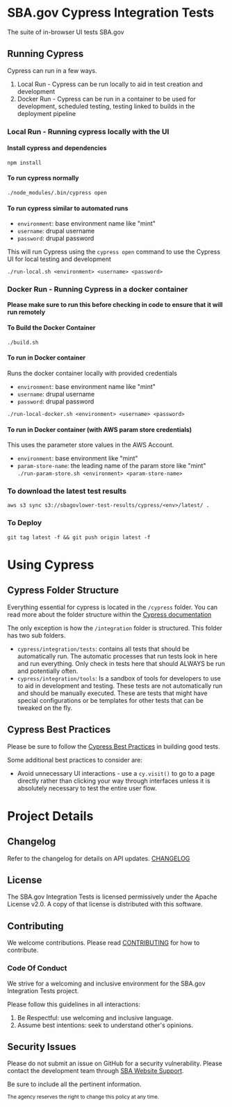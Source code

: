 # SBA.gov Cypress Integration Tests

The suite of in-browser UI tests SBA.gov

## Running Cypress
Cypress can run in a few ways.  

1. Local Run - Cypress can be run locally to aid in test creation and development
1. Docker Run - Cypress can be run in a container to be used for development, scheduled testing, testing linked to builds in the deployment pipeline

### Local Run - Running cypress locally with the UI

#### Install cypress and dependencies

`npm install`

#### To run cypress normally
`./node_modules/.bin/cypress open`

#### To run cypress similar to automated runs
* `environment`: base environment name like "mint"
* `username`: drupal username
* `password`: drupal password

This will run Cypress using the `cypress open` command to use the Cypress UI for local testing and development

`./run-local.sh <environment> <username> <password>`

### Docker Run - Running Cypress in a docker container
**Please make sure to run this before checking in code to ensure that it will run remotely**
#### To Build the Docker Container
`./build.sh`

#### To run in Docker container
Runs the docker container locally with provided credentials
* `environment`: base environment name like "mint"
* `username`: drupal username
* `password`: drupal password


`./run-local-docker.sh <environment> <username> <password>`

#### To run in Docker container (with AWS param store credentials)

This uses the parameter store values in the AWS Account. 

* `environment`: base environment like "mint"
* `param-store-name`: the leading name of the param store like "mint"
`./run-param-store.sh <environment> <param-store-name>`


### To download the latest test results
`aws s3 sync s3://sbagovlower-test-results/cypress/<env>/latest/ .`

### To Deploy
`git tag latest -f && git push origin latest -f`

# Using Cypress

## Cypress Folder Structure
Everything essential for cypress is located in the `/cypress` folder.  You can read more about the folder structure within the [Cypress documentation](https://docs.cypress.io/guides/core-concepts/writing-and-organizing-tests.html#Folder-Structure)

The only exception is how the `/integration` folder is structured.  This folder has two sub folders.
* `cypress/integration/tests`: contains all tests that should be automatically run.  The automatic processes that run tests look in here and run everything.  Only check in tests here that should ALWAYS be run and potentially often.
* `cypress/integration/tools`: Is a sandbox of tools for developers to use to aid in development and testing.  These tests are not automatically run and should be manually executed.  These are tests that might have special configurations or be templates for other tests that can be tweaked on the fly.

## Cypress Best Practices
Please be sure to follow the [Cypress Best Practices](https://docs.cypress.io/guides/references/best-practices.html) in building good tests.

Some additional best practices to consider are:
* Avoid unnecessary UI interactions - use a `cy.visit()` to go to a page directly rather than clicking your way through interfaces unless it is absolutely necessary to test the entire user flow.

# Project Details

## Changelog
Refer to the changelog for details on API updates. [CHANGELOG](CHANGELOG.md)

## License
The SBA.gov Integration Tests is licensed permissively under the Apache License v2.0.
A copy of that license is distributed with this software.

## Contributing
We welcome contributions. Please read [CONTRIBUTING](CONTRIBUTING.md) for how to contribute.

### Code Of Conduct

We strive for a welcoming and inclusive environment for the SBA.gov Integration Tests project.

Please follow this guidelines in all interactions:

1. Be Respectful: use welcoming and inclusive language.
2. Assume best intentions: seek to understand other's opinions.

## Security Issues
Please do not submit an issue on GitHub for a security vulnerability. Please contact the development team through [SBA Website Support](mailto:support@us-sba.atlassian.net).

Be sure to include all the pertinent information.

<sub>The agency reserves the right to change this policy at any time.</sub>
